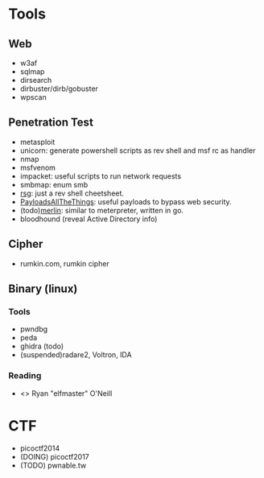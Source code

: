 # Tools
## Web
- w3af
- sqlmap
- dirsearch
- dirbuster/dirb/gobuster
- wpscan 

## Penetration Test
- metasploit
- unicorn: generate powershell scripts as rev shell and msf rc as handler
- nmap
- msfvenom
- impacket: useful scripts to run network requests
- smbmap: enum smb
- [rsg](https://github.com/mthbernardes/rsg): just a rev shell cheetsheet.
- [PayloadsAllTheThings](https://github.com/swisskyrepo/PayloadsAllTheThings): useful payloads to bypass web security.
- (todo)[merlin](https://github.com/Ne0nd0g/merlin): similar to meterpreter, written in go.
- bloodhound (reveal Active Directory info)

## Cipher
- rumkin.com, rumkin cipher

## Binary (linux)
### Tools
- pwndbg
- peda
- ghidra (todo)
- (suspended)radare2, Voltron, IDA
### Reading
- <<Learning Linux Binary Analysis>> Ryan "elfmaster" O'Neill

# CTF
- picoctf2014
- (DOING) picoctf2017
- (TODO) pwnable.tw
